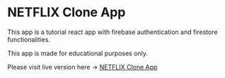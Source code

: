 # NETFLIX Clone App

This app is a tutorial react app with firebase authentication and firestore functionalities.

This app is made for educational purposes only.

Please visit live version here -> [NETFLIX Clone App](https://netflix.abhirupnandy.click/ "NETFLIX Clone App")
